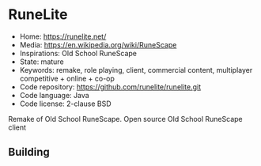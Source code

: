 # RuneLite

- Home: https://runelite.net/
- Media: https://en.wikipedia.org/wiki/RuneScape
- Inspirations: Old School RuneScape
- State: mature
- Keywords: remake, role playing, client, commercial content, multiplayer competitive + online + co-op
- Code repository: https://github.com/runelite/runelite.git
- Code language: Java
- Code license: 2-clause BSD

Remake of Old School RuneScape.
Open source Old School RuneScape client

## Building
